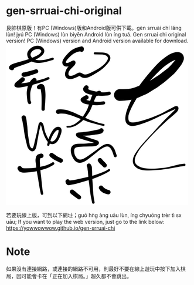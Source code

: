 # gen-srruai-chi-original
艮帥棋原版！有PC (Windows)版和Android版可供下載。gèn srruài chí lǎng lùn! jyú PC (Windows) lùn biyēn Android lùn íng tuá. Gen srruai chi original version! PC (Windows) version and Android version available for download.
![alt text](https://github.com/Yowwowwow/gen-srruai-chi/blob/main/logo.png?raw=true)

若要玩線上版，可到以下網址；guō hǹg àng uāu lùn, íng chyuōng trèr tì sx uāu; If you want to play the web version, just go to the link below:
https://yowwowwow.github.io/gen-srruai-chi

# Note
如果沒有連接網路，或連接的網路不可用，則最好不要在線上遊玩中按下加入棋局，因可能會卡在「正在加入棋局。」超久都不會跳出。
